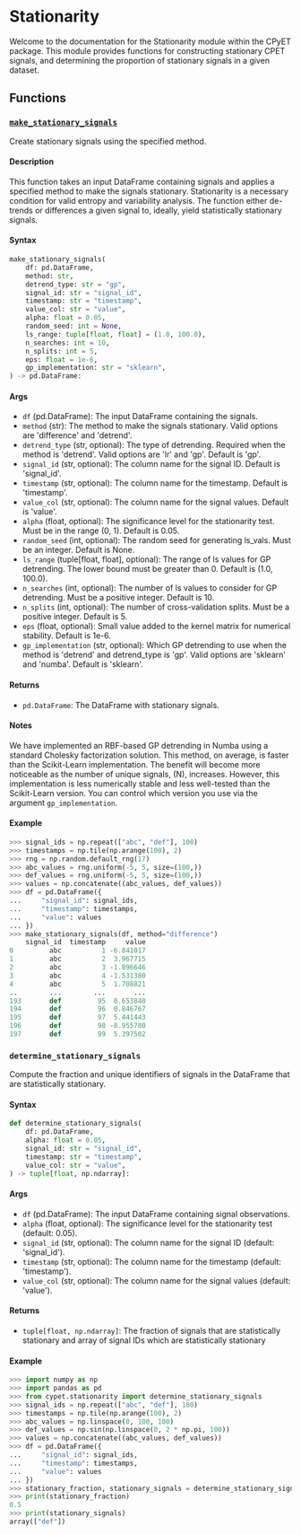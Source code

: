 # Stationarity

Welcome to the documentation for the Stationarity module within the CPyET package. 
This module provides functions for constructing stationary CPET signals, 
and determining the proportion of stationary signals in a given dataset.

## Functions

### [`make_stationary_signals`](#make-stationary-signals)
Create stationary signals using the specified method.

#### Description
This function takes an input DataFrame containing signals and applies a specified method 
to make the signals stationary. Stationarity is a necessary condition for valid entropy
and variability analysis. The function either de-trends or differences a given
signal to, ideally, yield statistically stationary signals.

#### Syntax
```python
make_stationary_signals(
    df: pd.DataFrame,
    method: str,
    detrend_type: str = "gp",
    signal_id: str = "signal_id",
    timestamp: str = "timestamp",
    value_col: str = "value",
    alpha: float = 0.05,
    random_seed: int = None,
    ls_range: tuple[float, float] = (1.0, 100.0),
    n_searches: int = 10,
    n_splits: int = 5,
    eps: float = 1e-6,
    gp_implementation: str = "sklearn",
) -> pd.DataFrame:
```

#### Args
- `df` (pd.DataFrame): The input DataFrame containing the signals.
- `method` (str): The method to make the signals stationary. Valid options are 'difference' and 'detrend'.
- `detrend_type` (str, optional): The type of detrending. Required when the method is 'detrend'. Valid options are 'lr' and 'gp'. Default is 'gp'.
- `signal_id` (str, optional): The column name for the signal ID. Default is 'signal_id'.
- `timestamp` (str, optional): The column name for the timestamp. Default is 'timestamp'.
- `value_col` (str, optional): The column name for the signal values. Default is 'value'.
- `alpha` (float, optional): The significance level for the stationarity test. Must be in the range (0, 1). Default is 0.05.
- `random_seed` (int, optional): The random seed for generating ls_vals. Must be an integer. Default is None.
- `ls_range` (tuple[float, float], optional): The range of ls values for GP detrending. The lower bound must be greater than 0. Default is (1.0, 100.0).
- `n_searches` (int, optional): The number of ls values to consider for GP detrending. Must be a positive integer. Default is 10.
- `n_splits` (int, optional): The number of cross-validation splits. Must be a positive integer. Default is 5.
- `eps` (float, optional): Small value added to the kernel matrix for numerical stability. Default is 1e-6.
- `gp_implementation` (str, optional): Which GP detrending to use when the method is 'detrend' and detrend_type is 'gp'. Valid options are 'sklearn' and 'numba'. Default is 'sklearn'.

#### Returns
* `pd.DataFrame`: The DataFrame with stationary signals.

#### Notes
We have implemented an RBF-based GP detrending in Numba using a
standard Cholesky factorization solution. This method, on average,
is faster than the Scikit-Learn implementation. The benefit will
become more noticeable as the number of unique signals, \(N\), increases.
However, this implementation is less numerically stable and less well-tested
than the Scikit-Learn version. You can control which version you use
via the argument `gp_implementation`.

#### Example
```python
>>> signal_ids = np.repeat(["abc", "def"], 100)
>>> timestamps = np.tile(np.arange(100), 2)
>>> rng = np.random.default_rng(17)
>>> abc_values = rng.uniform(-5, 5, size=(100,))
>>> def_values = rng.uniform(-5, 5, size=(100,))
>>> values = np.concatenate((abc_values, def_values))
>>> df = pd.DataFrame({
...     "signal_id": signal_ids,
...     "timestamp": timestamps,
...     "value": values
... })
>>> make_stationary_signals(df, method="difference")
    signal_id  timestamp     value
0         abc          1 -6.841017
1         abc          2  3.967715
2         abc          3 -1.896646
3         abc          4 -1.531380
4         abc          5  1.708821
..        ...        ...       ...
193       def         95  0.653840
194       def         96  0.846767
195       def         97  5.441443
196       def         98 -8.955780
197       def         99  5.397502
```

### `determine_stationary_signals`
Compute the fraction and unique identifiers of signals in the DataFrame that 
are statistically stationary.

#### Syntax
```python
def determine_stationary_signals(
    df: pd.DataFrame,
    alpha: float = 0.05,
    signal_id: str = "signal_id",
    timestamp: str = "timestamp",
    value_col: str = "value",
) -> tuple[float, np.ndarray]:
```

#### Args
* `df` (pd.DataFrame): The input DataFrame containing signal observations.
* `alpha` (float, optional): The significance level for the stationarity test (default: 0.05).
* `signal_id` (str, optional): The column name for the signal ID (default: 'signal_id').
* `timestamp` (str, optional): The column name for the timestamp (default: 'timestamp').
* `value_col` (str, optional): The column name for the signal values (default: 'value').

#### Returns
* `tuple[float, np.ndarray]`: The fraction of signals that are statistically 
stationary and array of signal IDs which are statistically stationary

#### Example
```python
>>> import numpy as np
>>> import pandas as pd
>>> from cypet.stationarity import determine_stationary_signals
>>> signal_ids = np.repeat(["abc", "def"], 100)
>>> timestamps = np.tile(np.arange(100), 2)
>>> abc_values = np.linspace(0, 100, 100)
>>> def_values = np.sin(np.linspace(0, 2 * np.pi, 100))
>>> values = np.concatenate((abc_values, def_values))
>>> df = pd.DataFrame({
...     "signal_id": signal_ids,
...     "timestamp": timestamps,
...     "value": values
... })
>>> stationary_fraction, stationary_signals = determine_stationary_signals(df)
>>> print(stationary_fraction)
0.5
>>> print(stationary_signals)
array(["def"])
```
